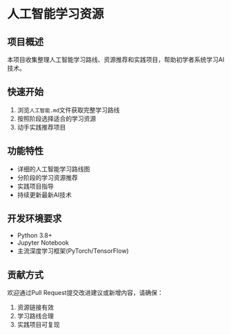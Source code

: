 # 人工智能学习资源

## 项目概述
本项目收集整理人工智能学习路线、资源推荐和实践项目，帮助初学者系统学习AI技术。

## 快速开始
1. 浏览`人工智能.md`文件获取完整学习路线
2. 按照阶段选择适合的学习资源
3. 动手实践推荐项目

## 功能特性
- 详细的人工智能学习路线图
- 分阶段的学习资源推荐
- 实践项目指导
- 持续更新最新AI技术

## 开发环境要求
- Python 3.8+
- Jupyter Notebook
- 主流深度学习框架(PyTorch/TensorFlow)

## 贡献方式
欢迎通过Pull Request提交改进建议或新增内容，请确保：
1. 资源链接有效
2. 学习路线合理
3. 实践项目可复现